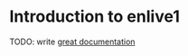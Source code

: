 # Introduction to enlive1

TODO: write [great documentation](http://jacobian.org/writing/what-to-write/)
